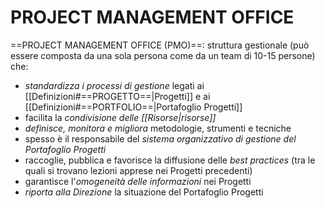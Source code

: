 # PROJECT MANAGEMENT OFFICE
==PROJECT MANAGEMENT OFFICE (PMO)==: struttura gestionale (può essere composta da una sola persona come da un team di 10-15 persone) che:
- _standardizza i processi di gestione_ legati ai [[Definizioni#==PROGETTO==|Progetti]] e ai [[Definizioni#==PORTFOLIO==|Portafoglio Progetti]]
- facilita la _condivisione delle [[Risorse|risorse]]_
- _definisce, monitora e migliora_ metodologie, strumenti e tecniche
- spesso è il responsabile del _sistema organizzativo di gestione del Portafoglio Progetti_
- raccoglie, pubblica e favorisce la diffusione delle _best practices_ (tra le quali si trovano lezioni apprese nei Progetti precedenti)
- garantisce l'_omogeneità delle informazioni_ nei Progetti
- _riporta alla Direzione_ la situazione del Portafoglio Progetti